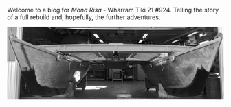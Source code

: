 ---
---

Welcome to a blog for *Mona Risa* - Wharram Tiki 21 #924. Telling the story of a full rebuild and, hopefully, the further adventures.

![Mona Risa](/assets/images/banner.jpeg)
